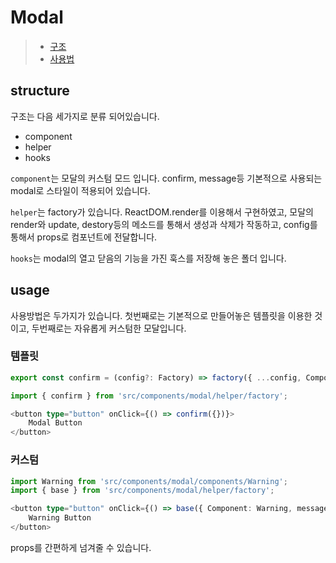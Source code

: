 # Modal

>- [구조](#structure)
>- [사용법](#usage)

## structure
구조는 다음 세가지로 분류 되어있습니다.
- component
- helper
- hooks

`component`는 모달의 커스텀 모드 입니다.
confirm, message등 기본적으로 사용되는 modal로 스타일이 적용되어 있습니다.

`helper`는 factory가 있습니다. ReactDOM.render를 이용해서 구현하였고, 모달의 render와 update, destory등의 메소드를 통해서 생성과 삭제가 작동하고, config를 통해서 props로 컴포넌트에 전달합니다. 

`hooks`는 modal의 열고 닫음의 기능을 가진 훅스를 저장해 놓은 폴더 입니다. 

## usage

사용방법은 두가지가 있습니다. 첫번째로는 기본적으로 만들어놓은 템플릿을 이용한 것이고, 두번째로는 자유롭게 커스텀한 모달입니다.

### 템플릿

```typescript helper/factory.tsx
export const confirm = (config?: Factory) => factory({ ...config, Component: Confirm });
```

```typescript 
import { confirm } from 'src/components/modal/helper/factory';

<button type="button" onClick={() => confirm({})}>
	Modal Button
</button>
```

### 커스텀
```typescript 
import Warning from 'src/components/modal/components/Warning';
import { base } from 'src/components/modal/helper/factory';

<button type="button" onClick={() => base({ Component: Warning, message: '경고입니다.' })}>
	Warning Button
</button>
```
props를 간편하게 넘겨줄 수 있습니다.